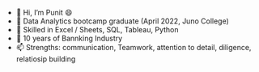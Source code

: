 - 👋 Hi, I’m Punit :smile:
- 👀 Data Analytics bootcamp graduate (April 2022, Juno College)
- 🌱 Skilled in Excel / Sheets, SQL, Tableau, Python
- 💞️ 10 years of Bannking Industry
- 📫 Strengths: communication, Teamwork, attention to detail, diligence, relatiosip building

<!---
plalwani2/plalwani2 is a ✨ special ✨ repository because its `README.md` (this file) appears on your GitHub profile.
You can click the Preview link to take a look at your changes.
--->
